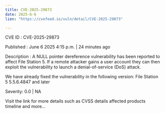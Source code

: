 ```yaml
---
title: CVE-2025-29873
date: 2025-6-6
lien: "https://cvefeed.io/vuln/detail/CVE-2025-29873"

---
```


CVE ID : CVE-2025-29873

Published :  June 6
2025
4:15 p.m. | 24 minutes ago

Description : A NULL pointer dereference vulnerability has been reported to affect File Station 5. If a remote  attacker gains a user account
they can then exploit the vulnerability to launch a denial-of-service (DoS) attack.

We have already fixed the vulnerability in the following version:
File Station 5 5.5.6.4847 and later

Severity: 0.0 | NA

Visit the link for more details
such as CVSS details
affected products
timeline
and more...
